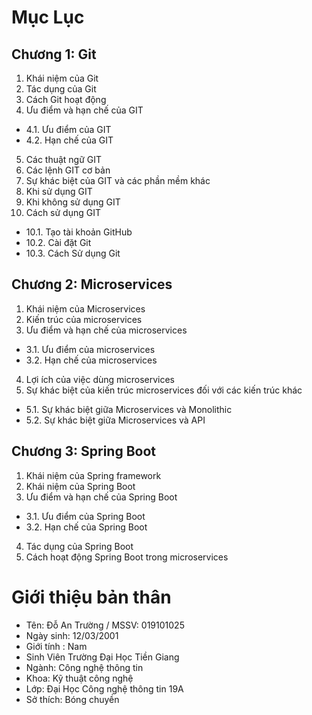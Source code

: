 # Mục Lục

## Chương 1: Git
1. Khái niệm của Git
2. Tác dụng của Git
3. Cách Git hoạt động
4. Ưu điểm và hạn chế của GIT

- 4.1. Ưu điểm của GIT
- 4.2. Hạn chế của GIT

5. Các thuật ngữ GIT
6. Các lệnh GIT cơ bản
7.  Sự khác biệt của GIT và các phần mềm khác
8. Khi sử dụng GIT
9. Khi không sử dụng GIT
10. Cách sử dụng GIT
- 10.1. Tạo tài khoản GitHub
- 10.2. Cài đặt Git
- 10.3. Cách Sử dụng Git
## Chương 2: Microservices
1. Khái niệm của Microservices
2. Kiến trúc của microservices
3. Ưu điểm và hạn chế của microservices
- 3.1. Ưu điểm của microservices
- 3.2. Hạn chế của microservices
4. Lợi ích của việc dùng microservices
5. Sự khác biệt của kiến trúc microservices đối với các kiến trúc khác
- 5.1. Sự khác biệt giữa Microservices và Monolithic
- 5.2. Sự khác biệt giữa Microservices và API
## Chương 3: Spring Boot
1. Khái niệm của Spring framework
2. Khái niệm của Spring Boot
3. Ưu điểm và hạn chế của Spring Boot
- 3.1. Ưu điểm của Spring Boot
- 3.2. Hạn chế của Spring Boot
4. Tác dụng của Spring Boot
5. Cách hoạt động Spring Boot trong microservices
# Giới thiệu bản thân

- Tên: Đỗ An Trường / MSSV: 019101025
- Ngày sinh: 12/03/2001
- Giới tính : Nam
- Sinh Viên Trường Đại Học Tiền Giang
- Ngành: Công nghệ thông tin
- Khoa: Kỹ thuật công nghệ
- Lớp: Đại Học Công nghệ thông tin 19A
- Sở thích: Bóng chuyền